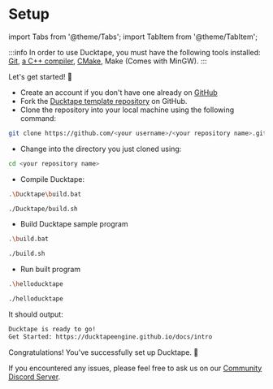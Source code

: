 # Setup

import Tabs from '@theme/Tabs';
import TabItem from '@theme/TabItem';

:::info
In order to use Ducktape, you must have the following tools installed: [Git](https://git-scm.com/downloads), [a C++ compiler](https://sourceforge.net/projects/mingw/), [CMake](https://cmake.org/download/), Make (Comes with MinGW).
:::

Let's get started! 🏃

- Create an account if you don't have one already on [GitHub](https://github.com/signup)
- Fork the [Ducktape template repository](https://github.com/DucktapeEngine/Template) on GitHub.
- Clone the repository into your local machine using the following command:
```bash
git clone https://github.com/<your username>/<your repository name>.git
```
- Change into the directory you just cloned using:
```bash
cd <your repository name>
```
- Compile Ducktape:

<Tabs>
<TabItem value="windows" label="Windows">

```bash
.\Ducktape\build.bat
```

</TabItem>
<TabItem value="linux" label="Linux">

```bash
./Ducktape/build.sh
```

</TabItem>
</Tabs>

- Build Ducktape sample program

<Tabs>
<TabItem value="windows" label="Windows">

```bash
.\build.bat
```

</TabItem>
<TabItem value="linux" label="Linux">

```bash
./build.sh
```

</TabItem>
</Tabs>

- Run built program

<Tabs>
<TabItem value="windows" label="Windows">

```bash
.\helloducktape
```

</TabItem>
<TabItem value="linux" label="Linux">

```bash
./helloducktape
```

</TabItem>
</Tabs>

It should output:

```bash
Ducktape is ready to go!
Get Started: https://ducktapeengine.github.io/docs/intro
```

Congratulations! You've successfully set up Ducktape. 👏

If you encountered any issues, please feel free to ask us on our [Community Discord Server](https://dsc.gg/ducktape).